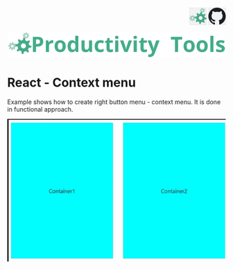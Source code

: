 <!--Category:PowerShell--> 
 <p align="right">
    <a href="http://productivitytools.tech/XXX/"><img src="Images/Header/ProductivityTools_green_40px_2.png" /><a> 
    <a href="https://github.com/pwujczyk/ProductivityTools.Examples.React.ContextMenu"><img src="Images/Header/Github_border_40px.png" /></a>
</p>
<p align="center">
    <a href="http://http://productivitytools.tech/">
        <img src="Images/Header/LogoTitle_green_500px.png" />
    </a>
</p>

 
# React - Context menu 

Example shows how to create right button menu - context menu. It is done in functional approach.

<!--more-->

<!--og-image-->
![](Images/chrome-capture.gif)
